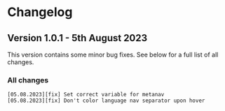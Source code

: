 Changelog
==============================================================
## Version 1.0.1 - 5th August 2023
This version contains some minor bug fixes. See below for a full list
of all changes.

### All changes
```
[05.08.2023][fix] Set correct variable for metanav
[05.08.2023][fix] Don't color language nav separator upon hover
```
